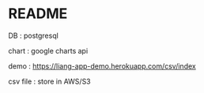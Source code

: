 # README

DB : postgresql

chart : google charts api

demo : https://liang-app-demo.herokuapp.com/csv/index

csv file : store in AWS/S3

